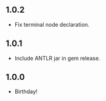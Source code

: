 ## 1.0.2
* Fix terminal node declaration.

## 1.0.1
* Include ANTLR jar in gem release.

## 1.0.0
* Birthday!
